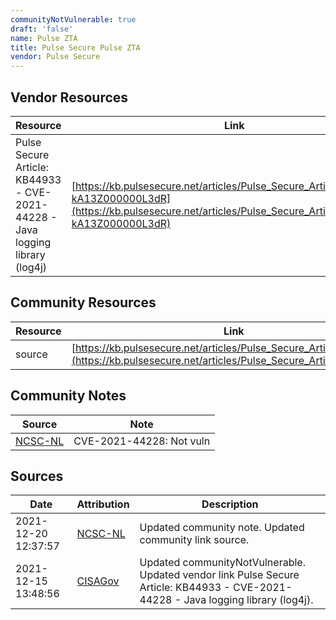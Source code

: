 ```yaml
---
communityNotVulnerable: true
draft: 'false'
name: Pulse ZTA
title: Pulse Secure Pulse ZTA
vendor: Pulse Secure
---
```


## Vendor Resources
| Resource | Link |
| --- | --- |
| Pulse Secure Article: KB44933 - CVE-2021-44228 - Java logging library (log4j) | [https://kb.pulsesecure.net/articles/Pulse_Secure_Article/KB44933/?kA13Z000000L3dR](https://kb.pulsesecure.net/articles/Pulse_Secure_Article/KB44933/?kA13Z000000L3dR) |

## Community Resources
| Resource | Link |
| --- | --- |
| source | [https://kb.pulsesecure.net/articles/Pulse_Secure_Article/KB44933/](https://kb.pulsesecure.net/articles/Pulse_Secure_Article/KB44933/) |

## Community Notes
| Source | Note |
| --- | --- |
| [NCSC-NL](https://github.com/NCSC-NL/log4shell/blob/main/software/README.md) | CVE-2021-44228: Not vuln </ul> |

## Sources
| Date | Attribution | Description |
| --- | --- | --- |
| 2021-12-20 12:37:57 | [NCSC-NL](https://github.com/NCSC-NL/log4shell/blob/main/software/README.md) | Updated community note. Updated community link source.  |
| 2021-12-15 13:48:56 | [CISAGov](https://raw.githubusercontent.com/cisagov/log4j-affected-db/develop/README.md) | Updated communityNotVulnerable. Updated vendor link Pulse Secure Article: KB44933 - CVE-2021-44228 - Java logging library (log4j).  |

